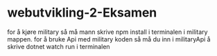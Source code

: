# webutvikling-2-Eksamen
for å kjøre military så må mann skrive npm install i terminalen i military mappen.
for å bruke Api med military koden så må du inn i militaryApi å skrive dotnet watch run i terminalen
